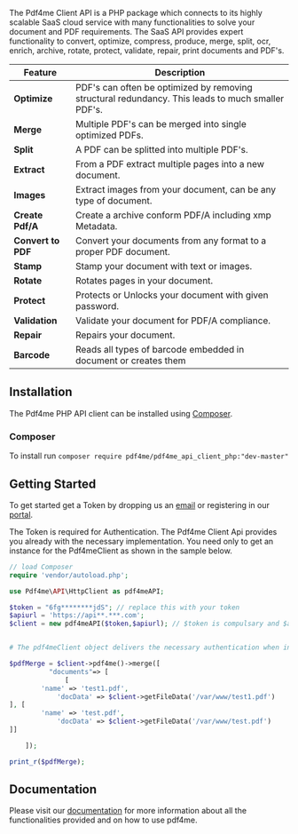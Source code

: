 ﻿The Pdf4me Client API is a PHP package which connects to its highly scalable SaaS cloud service with many functionalities 
to solve your document and PDF requirements. The SaaS API provides expert functionality to convert, optimize, compress, 
produce, merge, split, ocr, enrich, archive, rotate, protect, validate, repair, print documents and PDF's.

Feature | Description 
------------ | ------------- 
**Optimize** | PDF's can often be optimized by removing structural redundancy. This leads to much smaller PDF's.
**Merge** | Multiple PDF's can be merged into single optimized PDFs.
**Split** | A PDF can be splitted into multiple PDF's.
**Extract** | From a PDF extract multiple pages into a new document.
**Images** | Extract images from your document, can be any type of document.
**Create Pdf/A** | Create a archive conform PDF/A including xmp Metadata.
**Convert to PDF** | Convert your documents from any format to a proper PDF document.
**Stamp** | Stamp your document with text or images.
**Rotate** | Rotates pages in your document.
**Protect** | Protects or Unlocks your document with given password.
**Validation** | Validate your document for PDF/A compliance.
**Repair** | Repairs your document.
**Barcode** | Reads all types of barcode embedded in document or creates them


## Installation

The Pdf4me PHP API client can be installed using [Composer](https://getcomposer.org/).

### Composer

To install run `composer require pdf4me/pdf4me_api_client_php:"dev-master"`


## Getting Started

To get started get a Token by dropping us an [email](mailto:support-dev@pdf4me.com) or registering in our [portal](https://portal.pdf4me.com/).

The Token is required for Authentication. The Pdf4me Client Api provides you already with the necessary implementation. You need only to get an instance for the Pdf4meClient as shown in the sample below.

``` php
// load Composer
require 'vendor/autoload.php';

use Pdf4me\API\HttpClient as pdf4meAPI;

$token = "6fg********jdS"; // replace this with your token
$apiurl = 'https://api**.***.com';
$client = new pdf4meAPI($token,$apiurl); // $token is compulsary and $apiurl are optional


# The pdf4meClient object delivers the necessary authentication when instantiating the different pdf4meClients such as for instance Merge

$pdfMerge = $client->pdf4me()->merge([
          "documents"=> [
              [
		'name' => 'test1.pdf',
    		'docData' => $client->getFileData('/var/www/test1.pdf')
], [
		'name' => 'test.pdf',
    		'docData' => $client->getFileData('/var/www/test.pdf')
]]

    ]);

print_r($pdfMerge);
```

## Documentation

Please visit our [documentation](https://developer.pdf4me.com/docs/api/) for more information about all the functionalities provided and on how to use pdf4me.
